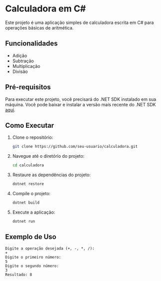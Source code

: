 # Calculadora em C#

Este projeto é uma aplicação simples de calculadora escrita em C# para operações básicas de aritmética.

## Funcionalidades

- Adição
- Subtração
- Multiplicação
- Divisão

## Pré-requisitos

Para executar este projeto, você precisará do .NET SDK instalado em sua máquina. Você pode baixar e instalar a versão mais recente do .NET SDK [aqui](https://dotnet.microsoft.com/download).

## Como Executar

1. Clone o repositório:
    ```sh
    git clone https://github.com/seu-usuario/calculadora.git
    ```
2. Navegue até o diretório do projeto:
    ```sh
    cd calculadora
    ```
3. Restaure as dependências do projeto:
    ```sh
    dotnet restore
    ```
4. Compile o projeto:
    ```sh
    dotnet build
    ```
5. Execute a aplicação:
    ```sh
    dotnet run
    ```

## Exemplo de Uso

```plaintext
Digite a operação desejada (+, -, *, /):
+
Digite o primeiro número:
5
Digite o segundo número:
3
Resultado: 8
